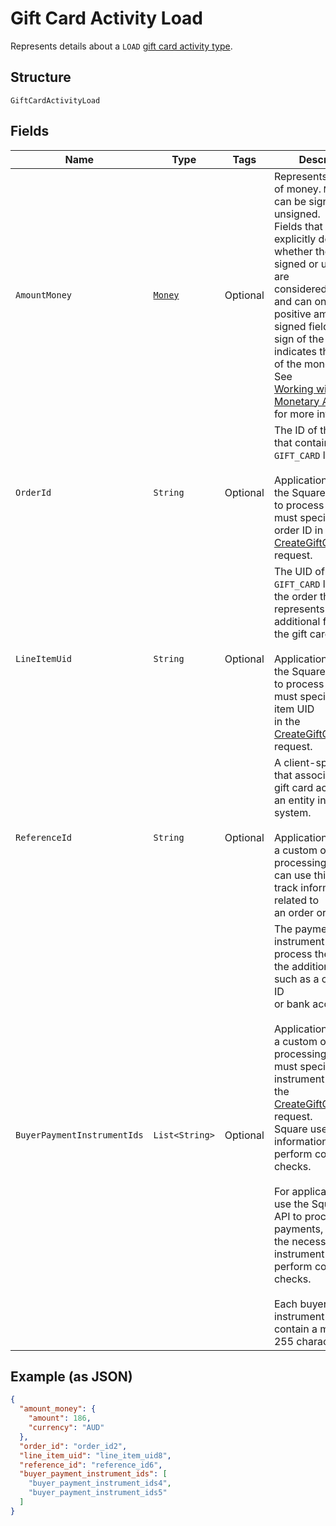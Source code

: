 
# Gift Card Activity Load

Represents details about a `LOAD` [gift card activity type](../../doc/models/gift-card-activity-type.md).

## Structure

`GiftCardActivityLoad`

## Fields

| Name | Type | Tags | Description | Getter |
|  --- | --- | --- | --- | --- |
| `AmountMoney` | [`Money`](../../doc/models/money.md) | Optional | Represents an amount of money. `Money` fields can be signed or unsigned.<br>Fields that do not explicitly define whether they are signed or unsigned are<br>considered unsigned and can only hold positive amounts. For signed fields, the<br>sign of the value indicates the purpose of the money transfer. See<br>[Working with Monetary Amounts](https://developer.squareup.com/docs/build-basics/working-with-monetary-amounts)<br>for more information. | Money getAmountMoney() |
| `OrderId` | `String` | Optional | The ID of the [order](entity:Order) that contains the `GIFT_CARD` line item.<br><br>Applications that use the Square Orders API to process orders must specify the order ID in the<br>[CreateGiftCardActivity](api-endpoint:GiftCardActivities-CreateGiftCardActivity) request. | String getOrderId() |
| `LineItemUid` | `String` | Optional | The UID of the `GIFT_CARD` line item in the order that represents the additional funds for the gift card.<br><br>Applications that use the Square Orders API to process orders must specify the line item UID<br>in the [CreateGiftCardActivity](api-endpoint:GiftCardActivities-CreateGiftCardActivity) request. | String getLineItemUid() |
| `ReferenceId` | `String` | Optional | A client-specified ID that associates the gift card activity with an entity in another system.<br><br>Applications that use a custom order processing system can use this field to track information related to<br>an order or payment. | String getReferenceId() |
| `BuyerPaymentInstrumentIds` | `List<String>` | Optional | The payment instrument IDs used to process the order for the additional funds, such as a credit card ID<br>or bank account ID.<br><br>Applications that use a custom order processing system must specify payment instrument IDs in<br>the [CreateGiftCardActivity](api-endpoint:GiftCardActivities-CreateGiftCardActivity) request.<br>Square uses this information to perform compliance checks.<br><br>For applications that use the Square Orders API to process payments, Square has the necessary<br>instrument IDs to perform compliance checks.<br><br>Each buyer payment instrument ID can contain a maximum of 255 characters. | List<String> getBuyerPaymentInstrumentIds() |

## Example (as JSON)

```json
{
  "amount_money": {
    "amount": 186,
    "currency": "AUD"
  },
  "order_id": "order_id2",
  "line_item_uid": "line_item_uid8",
  "reference_id": "reference_id6",
  "buyer_payment_instrument_ids": [
    "buyer_payment_instrument_ids4",
    "buyer_payment_instrument_ids5"
  ]
}
```

